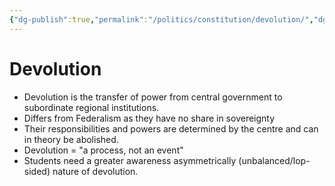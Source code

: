 ```yaml
---
{"dg-publish":true,"permalink":"/politics/constitution/devolution/","dgHomeLink":true,"dgPassFrontmatter":false}
---
```



# Devolution
- Devolution is the transfer of power from central government to subordinate regional institutions.
- Differs from Federalism as they have no share in sovereignty
- Their responsibilities and powers are determined by the centre and can in theory be abolished.
- Devolution = "a process, not an event" 
- Students need a greater awareness asymmetrically (unbalanced/lop-sided) nature of devolution.

